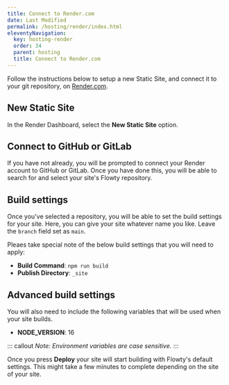 ```yaml
---
title: Connect to Render.com
date: Last Modified
permalink: /hosting/render/index.html
eleventyNavigation:
  key: hosting-render
  order: 34
  parent: hosting
  title: Connect to Render.com
---
```


Follow the instructions below to setup a new Static Site, and connect it to your git repository, on [Render.com](https://render.com/).

## New Static Site
In the Render Dashboard, select the **New Static Site** option.

## Connect to GitHub or GitLab
If you have not already, you will be prompted to connect your Render account to GitHub or GitLab.
Once you have done this, you will be able to search for and select your site's Flowty repository.

## Build settings
Once you've selected a repository, you will be able to set the build settings for your site.
Here, you can give your site whatever name you like. Leave the `branch` field set as `main`.

Pleaes take special note of the below build settings that you will need to apply:

- **Build Command**: `npm run build`
- **Publish Directory**: `_site`

## Advanced build settings
You will also need to include the following variables that will be used when your site builds.

- **NODE_VERSION**: 16

::: callout
*Note: Environment variables are case sensitive.*
:::

Once you press **Deploy** your site will start building with Flowty's default settings. This might take a few minutes to complete depending on the site of your site.
